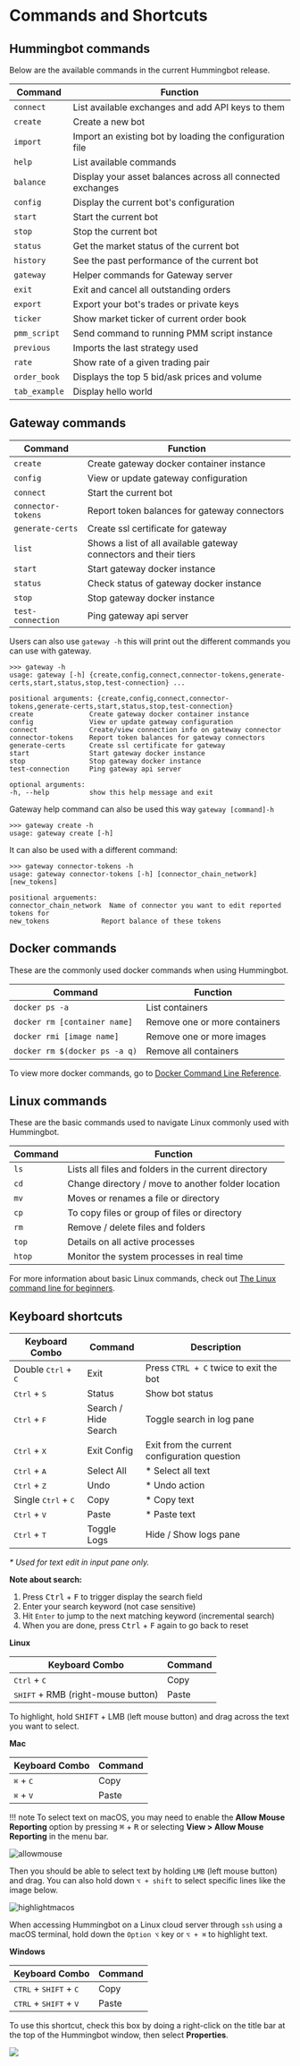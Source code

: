 # Commands and Shortcuts

## Hummingbot commands

Below are the available commands in the current Hummingbot release.

| Command           | Function                                                      |
| ----------------- | ------------------------------------------------------------- |
| `connect`         | List available exchanges and add API keys to them             |
| `create`          | Create a new bot                                              |
| `import`          | Import an existing bot by loading the configuration file      |
| `help`            | List available commands                                       |
| `balance`         | Display your asset balances across all connected exchanges    |
| `config`          | Display the current bot's configuration                       |
| `start`           | Start the current bot                                         |
| `stop`            | Stop the current bot                                          |
| `status`          | Get the market status of the current bot                      |
| `history`         | See the past performance of the current bot                   |
| `gateway`         | Helper commands for Gateway server                            |
| `exit`            | Exit and cancel all outstanding orders                        |
| `export`          | Export your bot's trades or private keys                      |
| `ticker`          | Show market ticker of current order book                      |
| `pmm_script`      | Send command to running PMM script instance                   |
| `previous`        | Imports the last strategy used                                |
| `rate`            | Show rate of a given trading pair                             |
| `order_book`      | Displays the top 5 bid/ask prices and volume                  |
| `tab_example`     | Display hello world                                           |

## Gateway commands

| Command           | Function                                                      |
| ----------------- | ------------------------------------------------------------- |
| `create`          | Create gateway docker container instance                      |
| `config`          | View or update gateway configuration                          |
| `connect`         | Start the current bot                                         |
| `connector-tokens`| Report token balances for gateway connectors                  |
| `generate-certs`  | Create ssl certificate for gateway                            |
| `list`            | Shows a list of all available gateway connectors and their tiers  |
| `start`           | Start gateway docker instance                                 |
| `status`          | Check status of gateway docker instance                       |
| `stop`            | Stop gateway docker instance                                  |
| `test-connection` | Ping gateway api server                                       |

Users can also use `gateway -h` this will print out the different commands you can use with gateway.

```
>>> gateway -h
usage: gateway [-h] {create,config,connect,connector-tokens,generate-certs,start,status,stop,test-connection} ...

positional arguments: {create,config,connect,connector-tokens,generate-certs,start,status,stop,test-connection}
create              Create gateway docker container instance
config              View or update gateway configuration
connect             Create/view connection info on gateway connector
connector-tokens    Report token balances for gateway connectors
generate-certs      Create ssl certificate for gateway
start               Start gateway docker instance
stop                Stop gateway docker instance
test-connection     Ping gateway api server

optional arguments:
-h, --help          show this help message and exit

```

Gateway help command can also be used this way `gateway [command]-h`

```
>>> gateway create -h
usage: gateway create [-h]

```

It can also be used with a different command:

```
>>> gateway connector-tokens -h
usage: gateway connector-tokens [-h] [connector_chain_network] [new_tokens]

positional arguements:
connector_chain_network  Name of connector you want to edit reported tokens for
new_tokens             Report balance of these tokens

```

## Docker commands

These are the commonly used docker commands when using Hummingbot.

| Command                       | Function                      |
| ----------------------------- | ----------------------------- |
| `docker ps -a`                | List containers               |
| `docker rm [container name]`  | Remove one or more containers |
| `docker rmi [image name]`     | Remove one or more images     |
| `docker rm $(docker ps -a q)` | Remove all containers         |

To view more docker commands, go to [Docker Command Line Reference](https://docs.docker.com/engine/reference/commandline/docker/).

## Linux commands

These are the basic commands used to navigate Linux commonly used with Hummingbot.

| Command | Function                                             |
| ------- | ---------------------------------------------------- |
| `ls`    | Lists all files and folders in the current directory |
| `cd`    | Change directory / move to another folder location   |
| `mv`    | Moves or renames a file or directory                 |
| `cp`    | To copy files or group of files or directory         |
| `rm`    | Remove / delete files and folders                    |
| `top`   | Details on all active processes                      |
| `htop`  | Monitor the system processes in real time            |

For more information about basic Linux commands, check out [The Linux command line for beginners](https://ubuntu.com/tutorials/command-line-for-beginners#1-overview).

## Keyboard shortcuts

| Keyboard Combo                            | Command                      | Description                                  |
| ----------------------------------------- | ---------------------------- | -------------------------------------------- |
| Double <kbd>Ctrl</kbd> + <kbd>C</kbd>     | Exit                         | Press `CTRL + C` twice to exit the bot       |
| <kbd>Ctrl</kbd> + <kbd>S</kbd>            | Status                       | Show bot status                              |
| <kbd>Ctrl</kbd> + <kbd>F</kbd>            | Search / <br/> Hide Search   | Toggle search in log pane                    |
| <kbd>Ctrl</kbd> + <kbd>X</kbd>            | Exit Config                  | Exit from the current configuration question |
| <kbd>Ctrl</kbd> + <kbd>A</kbd>            | Select All                   | \* Select all text                           |
| <kbd>Ctrl</kbd> + <kbd>Z</kbd>            | Undo                         | \* Undo action                               |
| Single <kbd>Ctrl</kbd> + <kbd>C</kbd>     | Copy                         | \* Copy text                                 |
| <kbd>Ctrl</kbd> + <kbd>V</kbd>            | Paste                        | \* Paste text                                |
| <kbd>Ctrl</kbd> + <kbd>T</kbd>            | Toggle Logs                  | Hide / Show logs pane                        |

_\* Used for text edit in input pane only._

**Note about search:**

1. Press <kbd>Ctrl</kbd> + <kbd>F</kbd> to trigger display the search field
2. Enter your search keyword (not case sensitive)
3. Hit `Enter` to jump to the next matching keyword (incremental search)
4. When you are done, press <kbd>Ctrl</kbd> + <kbd>F</kbd> again to go back to reset

**Linux**

| Keyboard Combo                   | Command |
| -------------------------------- | ------- |
| <kbd>Ctrl</kbd> + <kbd>C</kbd>                         | Copy    |
| <kbd>SHIFT</kbd> + RMB (right-mouse button) | Paste   |

To highlight, hold <kbd>SHIFT</kbd> + LMB (left mouse button) and drag across the text you want to select.

**Mac**

| Keyboard Combo                        | Command |
| ------------------------------------- | ------- |
| <kbd>⌘</kbd> + <kbd>C</kbd>          | Copy    |
| <kbd>⌘</kbd> + <kbd>V</kbd>          | Paste   |

!!! note
    To select text on macOS, you may need to enable the **Allow Mouse Reporting** option by pressing <kbd>⌘</kbd> + <kbd>R</kbd> or selecting **View > Allow Mouse Reporting** in the menu bar.

![allowmouse](/assets/img/allow_mouse_reporting.png)

Then you should be able to select text by holding `LMB` (left mouse button) and drag. You can also hold down `⌥ + shift` to select specific lines like the image below.

![highlightmacos](/assets/img/highlight_macos.png)

When accessing Hummingbot on a Linux cloud server through `ssh` using a macOS terminal, hold down the `Option ⌥` key or `⌥ + ⌘` to highlight text.

**Windows**

| Keyboard Combo                                    | Command |
| ------------------------------------------------- | ------- |
| <kbd>CTRL</kbd> + <kbd>SHIFT</kbd> + <kbd>C</kbd> | Copy    |
| <kbd>CTRL</kbd> + <kbd>SHIFT</kbd> + <kbd>V</kbd> | Paste   |

To use this shortcut, check this box by doing a right-click on the title bar at the top of the Hummingbot window, then select **Properties**.

![](/assets/img/properties_windows.png)
